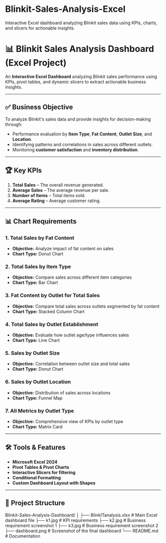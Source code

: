 # Blinkit-Sales-Analysis-Excel
Interactive Excel dashboard analyzing Blinkit sales data using KPIs, charts, and slicers for actionable insights.
# 📊 Blinkit Sales Analysis Dashboard (Excel Project)

An **Interactive Excel Dashboard** analyzing Blinkit sales performance using KPIs, pivot tables, and dynamic slicers to extract actionable business insights.

---

## ✅ Business Objective
To analyze Blinkit's sales data and provide insights for decision-making through:
- Performance evaluation by **Item Type**, **Fat Content**, **Outlet Size**, and **Location**.
- Identifying patterns and correlations in sales across different outlets.
- Monitoring **customer satisfaction** and **inventory distribution**.

---

## 🏆 Key KPIs
1. **Total Sales** – The overall revenue generated.
2. **Average Sales** – The average revenue per sale.
3. **Number of Items** – Total items sold.
4. **Average Rating** – Average customer rating.

---

## 📊 Chart Requirements
### 1. Total Sales by Fat Content  
- **Objective:** Analyze impact of fat content on sales  
- **Chart Type:** Donut Chart  

### 2. Total Sales by Item Type  
- **Objective:** Compare sales across different item categories  
- **Chart Type:** Bar Chart  

### 3. Fat Content by Outlet for Total Sales  
- **Objective:** Compare total sales across outlets segmented by fat content  
- **Chart Type:** Stacked Column Chart  

### 4. Total Sales by Outlet Establishment  
- **Objective:** Evaluate how outlet age/type influences sales  
- **Chart Type:** Line Chart  

### 5. Sales by Outlet Size  
- **Objective:** Correlation between outlet size and total sales  
- **Chart Type:** Donut Chart  

### 6. Sales by Outlet Location  
- **Objective:** Distribution of sales across locations  
- **Chart Type:** Funnel Map  

### 7. All Metrics by Outlet Type  
- **Objective:** Comprehensive view of KPIs by outlet type  
- **Chart Type:** Matrix Card  

---

## 🛠 Tools & Features
- **Microsoft Excel 2024**
- **Pivot Tables & Pivot Charts**
- **Interactive Slicers for filtering**
- **Conditional Formatting**
- **Custom Dashboard Layout with Shapes**

---

## 📂 Project Structure
Blinkit-Sales-Analysis-Dashboard/
│
├── BlinkITanalysis.xlsx        # Main Excel dashboard file
├── k1.jpg                      # KPI requirements
├── k2.jpg                      # Business requirement screenshot 1
├── k3.jpg                      # Business requirement screenshot 2
├── dashboard.png              # Screenshot of the final dashboard
└── README.md                   # Documentation


